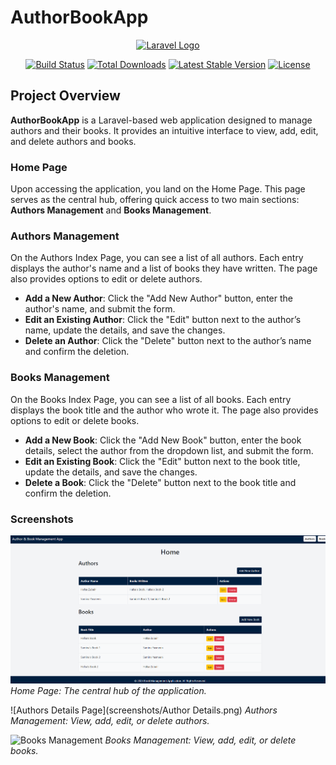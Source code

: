 # AuthorBookApp

<p align="center"><a href="https://laravel.com" target="_blank"><img src="https://raw.githubusercontent.com/laravel/art/master/logo-lockup/5%20SVG/2%20CMYK/1%20Full%20Color/laravel-logolockup-cmyk-red.svg" width="400" alt="Laravel Logo"></a></p>

<p align="center">
<a href="https://github.com/laravel/framework/actions"><img src="https://github.com/laravel/framework/workflows/tests/badge.svg" alt="Build Status"></a>
<a href="https://packagist.org/packages/laravel/framework"><img src="https://img.shields.io/packagist/dt/laravel/framework" alt="Total Downloads"></a>
<a href="https://packagist.org/packages/laravel/framework"><img src="https://img.shields.io/packagist/v/laravel/framework" alt="Latest Stable Version"></a>
<a href="https://packagist.org/packages/laravel/framework"><img src="https://img.shields.io/packagist/l/laravel/framework" alt="License"></a>
</p>

## Project Overview

**AuthorBookApp** is a Laravel-based web application designed to manage authors and their books. It provides an intuitive interface to view, add, edit, and delete authors and books. 

### Home Page

Upon accessing the application, you land on the Home Page. This page serves as the central hub, offering quick access to two main sections: **Authors Management** and **Books Management**.

### Authors Management

On the Authors Index Page, you can see a list of all authors. Each entry displays the author's name and a list of books they have written. The page also provides options to edit or delete authors.

- **Add a New Author**: Click the "Add New Author" button, enter the author's name, and submit the form.
- **Edit an Existing Author**: Click the "Edit" button next to the author’s name, update the details, and save the changes.
- **Delete an Author**: Click the "Delete" button next to the author’s name and confirm the deletion.

### Books Management

On the Books Index Page, you can see a list of all books. Each entry displays the book title and the author who wrote it. The page also provides options to edit or delete books.

- **Add a New Book**: Click the "Add New Book" button, enter the book details, select the author from the dropdown list, and submit the form.
- **Edit an Existing Book**: Click the "Edit" button next to the book title, update the details, and save the changes.
- **Delete a Book**: Click the "Delete" button next to the book title and confirm the deletion.

### Screenshots

![Home Page](screenshots/Home_page.png)
*Home Page: The central hub of the application.*

![Authors Details Page](screenshots/Author Details.png)
*Authors Management: View, add, edit, or delete authors.*

![Books Management](screenshots/books_management.png)
*Books Management: View, add, edit, or delete books.*
